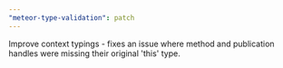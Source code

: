 ```yaml
---
"meteor-type-validation": patch
---
```


Improve context typings - fixes an issue where method and publication handles were missing their original 'this' type.

